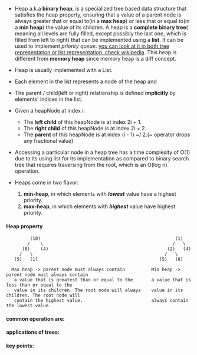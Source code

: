 - Heap a.k.a **binary heap**, is a specialized tree based data structure that satisfies the heap property, ensuring that a value of a parent node is always greater that or equal to(in a **max heap**) or less that or equal to(in a **min heap**) the value of its children. A heap is a **complete binary tree**( meaning all levels are fully filled, except possibly the last one, which is filled from left to right) that can be implemented using a **list**. It can be used to implement *priority queue*. [you can look at it in both tree representation or list representation, check wikipedia](https://en.wikipedia.org/wiki/Heap_(data_structure)#/media/File:Max-Heap-new.svg). This heap is different from **memory heap** since memory heap is a diff concept.

- Heap is usually implemented with a List.
- Each element in the list represents a node of the heap and
- The parent / child(left or right) relationship is defined **implicitly** by elements' indices in the list.

- Given a heapNode at index i:
  - The **left child** of this heapNode is at index 2i + 1.
  - The **right child** of this heapNode is at index 2i + 2.
  - The **parent** of this heapNode is at index (i - 1) ~/ 2.(~ operator drops any fractional value)
  
- Accessing a particular node in a heap tree has a time complexity of O(1) due to its using list for its implementation as compared to binary search tree that requires traversing from the root, which is an O(log n) operation.

- Heaps come in two flavor:
   1. **min-heap**, in which elements with ***lowest*** value have a highest priority.
   2. **max-heap**, in which elements with ***highest*** value have highest priority.


#### Heap property
```
         (10)                                                   (1)
        /    \                                                 /   \
      (8)    (4)                                             (2)   (4)
     /   \                                                  /   \
   (5)   (1)                                              (5)   (8)
 
  Max heap -> parent node must always contain          Min heap -> parent node must always contain
   a value that is greatest than or equal to the       a value that is less than or equal to the 
   value in its children. The root node will always    value in its children. The root node will
   contain the highest value.                          always contain the lowest value.

```

#### common operation are:

   

#### applications of trees:


#### key points:

